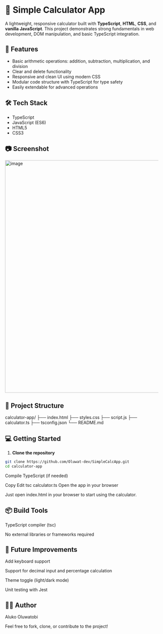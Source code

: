 # 🔢 Simple Calculator App

A lightweight, responsive calculator built with **TypeScript**, **HTML**, **CSS**, and **vanilla JavaScript**. This project demonstrates strong fundamentals in web development, DOM manipulation, and basic TypeScript integration.

## 🚀 Features

- Basic arithmetic operations: addition, subtraction, multiplication, and division  
- Clear and delete functionality  
- Responsive and clean UI using modern CSS  
- Modular code structure with TypeScript for type safety  
- Easily extendable for advanced operations

## 🛠️ Tech Stack

- TypeScript  
- JavaScript (ES6)  
- HTML5  
- CSS3

## 📷 Screenshot

<img width="761" alt="image" src="https://github.com/user-attachments/assets/6cacdd21-5851-4d10-b09f-d338d1ab5fcf" />


## 📁 Project Structure
calculator-app/
├── index.html
├── styles.css
├── script.js
├── calculator.ts
├── tsconfig.json
└── README.md


## 💻 Getting Started

1. **Clone the repository**

```bash
git clone https://github.com/Oluwat-dev/SimpleCalcApp.git
cd calculator-app
```

Compile TypeScript (if needed)


Copy
Edit
tsc calculator.ts
Open the app in your browser

Just open index.html in your browser to start using the calculator.

## 📦 Build Tools
TypeScript compiler (tsc)

No external libraries or frameworks required

## 📌 Future Improvements
Add keyboard support

Support for decimal input and percentage calculation

Theme toggle (light/dark mode)

Unit testing with Jest

## 🧑‍💻 Author
Aluko Oluwatobi


Feel free to fork, clone, or contribute to the project!
